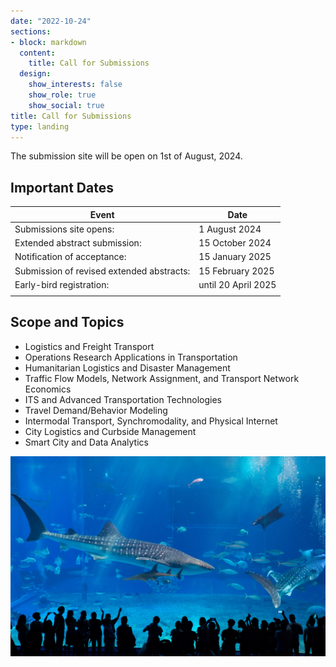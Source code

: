 ```yaml
---
date: "2022-10-24"
sections:
- block: markdown
  content:
    title: Call for Submissions
  design:
    show_interests: false
    show_role: true
    show_social: true
title: Call for Submissions
type: landing
---
```


<!-- Please see below for a list of topics. -->
The submission site will be open on 1st of August, 2024.


## Important Dates

| Event | Date |
| ------------------| ------------------------------ |
| Submissions site opens: | 1 August 2024 |
| Extended abstract submission: | 15 October 2024 |
| Notification of acceptance: | 15 January 2025 |
| Submission of revised extended abstracts: | 15 February 2025 |
| Early-bird registration: | until 20 April 2025 |
|||

## Scope and Topics

- Logistics and Freight Transport
- Operations Research Applications in Transportation
- Humanitarian Logistics and Disaster Management
- Traffic Flow Models, Network Assignment, and Transport Network Economics
- ITS and Advanced Transportation Technologies
- Travel Demand/Behavior Modeling
- Intermodal Transport, Synchromodality, and Physical Internet
- City Logistics and Curbside Management
- Smart City and Data Analytics

![](aqua.jpg)